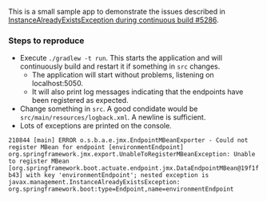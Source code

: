 This is a small sample app to demonstrate the issues described in [InstanceAlreadyExistsException during continuous build #5286](https://github.com/spring-projects/spring-boot/issues/5286).

### Steps to reproduce

- Execute `./gradlew -t run`. This starts the application and will continuously build and restart it if something in `src` changes.
  - The application will start without problems, listening on localhost:5050.
  - It will also print log messages indicating that the endpoints have been registered as expected.
- Change something in `src`. A good condidate would be `src/main/resources/logback.xml`. A newline is sufficient.
- Lots of exceptions are printed on the console.

`210844 [main] ERROR o.s.b.a.e.jmx.EndpointMBeanExporter - Could not register MBean for endpoint [environmentEndpoint]
org.springframework.jmx.export.UnableToRegisterMBeanException: Unable to register MBean [org.springframework.boot.actuate.endpoint.jmx.DataEndpointMBean@19f1fb43] with key 'environmentEndpoint'; nested exception is javax.management.InstanceAlreadyExistsException: org.springframework.boot:type=Endpoint,name=environmentEndpoint`